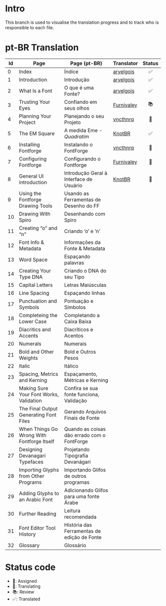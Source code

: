# Intro

This branch is used to visualise the translation progress and to track who is
responsible to each file.


# pt-BR Translation

| Id | Page                                       | Page (pt-BR)                               | Translator   | Status
|----|--------------------------------------------|--------------------------------------------|--------------|:------------------:
|  0 | Index                                      | Índice                                     | [aryelgois]  | :white_check_mark:
|  1 | Introduction                               | Introdução                                 | [aryelgois]  | :white_check_mark:
|  2 | What Is a Font                             | O que é uma Fonte?                         | [aryelgois]  | :white_check_mark:
|  3 | Trusting Your Eyes                         | Confiando em seus olhos                    | [Furnivaley] | :books:
|  4 | Planning Your Project                      | Planejando o seu Projeto                   | [vncthnrq]   | :pencil:
|  5 | The EM Square                              | A medida Eme - <em>Quadratim</em>          | [KnotBR]     | :white_check_mark:
|  6 | Installing Fontforge                       | Instalando o FontForge                     | [vncthnrq]   | :pushpin:
|  7 | Configuring Fontforge                      | Configurando o Fontforge                   | [Furnivaley] | :pushpin:
|  8 | General UI introduction                    | Introdução Geral à Interface de Usuário    | [KnotBR]     | :pushpin:
|  9 | Using the Fontforge Drawing Tools          | Usando as Ferramentas de Desenho do FF     |
| 10 | Drawing With Spiro                         | Desenhando com Spiro                       |
| 11 | Creating “o” and “n”                       | Criando ‘o’ e ‘n’                          |
| 12 | Font Info & Metadata                       | Informações da Fonte & Metadata            |
| 13 | Word Space                                 | Espaçando palavras                         |
| 14 | Creating Your Type DNA                     | Criando o DNA do seu Tipo                  |
| 15 | Capital Letters                            | Letras Maiúsculas                          |
| 16 | Line Spacing                               | Espaçando linhas                           |
| 17 | Punctuation and Symbols                    | Pontuação e Símbolos                       |
| 18 | Completeing the Lower Case                 | Completando a Caixa Baixa                  |
| 19 | Diacritics and Accents                     | Diacríticos e Acentos                      |
| 20 | Numerals                                   | Numerais                                   |
| 21 | Bold and Other Weights                     | Bold e Outros Pesos                        |
| 22 | Italic                                     | Itálico                                    |
| 23 | Spacing, Metrics and Kerning               | Espaçamento, Métricas e Kerning            |
| 24 | Making Sure Your Font Works, Validation    | Confira se sua fonte funciona, Validação   |
| 25 | The Final Output Generating Font Files     | Gerando Arquivos Finais de Fonte           |
| 26 | When Things Go Wrong With Fontforge Itself | Quando as coisas dão errado com o FontForge|
| 27 | Designing Devanagari Typefaces             | Projetando Tipografia Devanágari           |
| 28 | Importing Glyphs from Other Programs       | Importando Glifos de outros programas      |
| 29 | Adding Glyphs to an Arabic Font            | Adicionando Glifos para uma fonte Árabe    |
| 30 | Further Reading                            | Leitura recomendada                        |
| 31 | Font Editor Tool History                   | História das Ferramentas de edição de Fonte|
| 32 | Glossary                                   | Glossário                                  |


# Status code

* :pushpin:: Assigned
* :pencil:: Translating
* :books:: Review
* :white_check_mark:: Translated

[aryelgois]:  https://github.com/aryelgois
[Furnivaley]: https://github.com/furnivaley
[KnotBR]:     https://github.com/KnotBR
[vncthnrq]:   https://github.com/vcnthnrq
